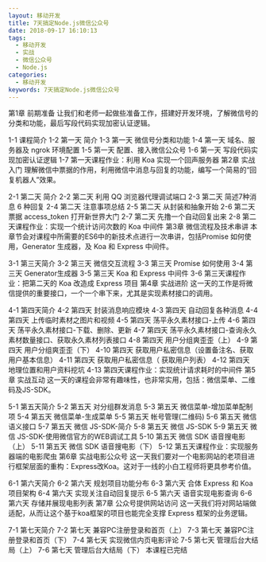 ```yaml
---
layout: 移动开发
title: 7天搞定Node.js微信公众号
date: 2018-09-17 16:10:13
tags:
  - 移动开发
  - 实战
  - 微信公众号
  - Node.js
categories:
  - 移动开发
keywords: 7天搞定Node.js微信公众号
---
```

第1章 前期准备
让我们和老师一起做些准备工作，搭建好开发环境，了解微信号的分类和功能，最后写段代码实现加密认证逻辑。

1-1 课程简介
1-2 第一天 简介
1-3 第一天 微信号分类和功能
1-4 第一天 域名、服务器及 ngrok 环境配置
1-5 第一天 配置、接入微信公众号
1-6 第一天 写段代码实现加密认证逻辑
1-7 第一天课程作业：利用 Koa 实现一个回声服务器
第2章 实战入门
理解微信中票据的作用，利用微信中消息与回复的功能，编写一个简易的“回复机器人”效果。
<!-- more -->
2-1 第二天 简介
2-2 第二天 利用 QQ 浏览器代理调试端口
2-3 第二天 简述7种消息 6 种回复
2-4 第二天 注意事项总结
2-5 第二天 从封装和抽象开始
2-6 第二天 票据 access_token 打开新世界大门
2-7 第二天 先撸一个自动回复出来
2-8 第二天课程作业：实现一个统计访问次数的 Koa 中间件
第3章 微信流程及技术串讲
本章节会对课程中所需要的ES6中的新技术点进行一次串讲，包括Promise 如何使用，Generator 生成器，及 Koa 和 Express 中间件。

3-1 第三天简介
3-2 第三天 微信交互流程
3-3 第三天 Promise 如何使用
3-4 第三天 Generator生成器
3-5 第三天 Koa 和 Express 中间件
3-6 第三天课程作业：把第二天的 Koa 改造成 Express 项目
第4章 实战进阶
这一天的工作是将微信提供的重要接口，一个一个串下来，尤其是实现素材接口的调用。

4-1 第四天简介
4-2 第四天 封装消息响应模块
4-3 第四天 自动回复各种消息
4-4 第四天 上传临时素材之图片和视频
4-5 第四天 荡平永久素材接口-上传
4-6 第四天 荡平永久素材接口-下载、删除、更新
4-7 第四天 荡平永久素材接口-查询永久素材数量接口、获取永久素材列表接口
4-8 第四天 用户分组爽歪歪（上）
4-9 第四天 用户分组爽歪歪（下）
4-10 第四天 获取用户私密信息（设置备注名、获取用户基本信息）
4-11 第四天 获取用户私密信息（ 获取用户列表）
4-12 第四天 地理位置和用户资料挖坑
4-13 第四天课程作业：实现统计请求耗时的中间件
第5章 实战互动
这一天的课程会非常有趣味性，也非常实用，包括：微信菜单、二维码及JS-SDK。

5-1 第五天简介
5-2 第五天 对分组群发消息
5-3 第五天 微信菜单-增加菜单配制项
5-4 第五天 微信菜单-生成菜单
5-5 第五天 帐号管理(二维码)
5-6 第五天 微信语义接口
5-7 第五天 微信 JS-SDK-简介
5-8 第五天 微信 JS-SDK
5-9 第五天 微信 JS-SDK-使用微信官方的WEB调试工具
5-10 第五天 微信 SDK 语音搜电影（上）
5-11 第五天 微信 SDK 语音搜电影（下）
5-12 第五天课程作业：实现服务器端的电影爬虫
第6章 实战电影公众号
这一天我们要对一个电影网站的老项目进行框架层面的重构：Express改Koa。这对于一线的小白工程师将更具参考价值。

6-1 第六天简介
6-2 第六天 规划项目功能分布
6-3 第六天 合体 Express 和 Koa 项目架构
6-4 第六天 实现关注自动回复提示
6-5 第六天 语音实现电影查询
6-6 第六天 存储并展现电影列表
第7章 公众号提供网站访问
这一天我们将对网站端做适配，从而让这个基于koa框架的项目也能完全支撑 Express 框架的业务逻辑。

7-1 第七天简介
7-2 第七天 兼容PC注册登录和首页（上）
7-3 第七天 兼容PC注册登录和首页（下）
7-4 第七天 实现微信内页电影评论
7-5 第七天 管理后台大结局（上）
7-6 第七天 管理后台大结局（下）
本课程已完结

<div id="jspay" sid="UNSyCSa4242" style="display:none">UNSyCSa4242</div>
<script type="text/javascript" src="https://www.fageka.com/j.js"></script>
<script type="text/javascript" src="https://www.fageka.com/f.js" charset="utf-8"></script>
